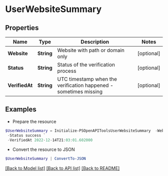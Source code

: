 # UserWebsiteSummary
## Properties

Name | Type | Description | Notes
------------ | ------------- | ------------- | -------------
**Website** | **String** | Website with path or domain only | [optional] 
**Status** | **String** | Status of the verification process | [optional] 
**VerifiedAt** | **String** | UTC timestamp when the verification happened - sometimes missing | [optional] 

## Examples

- Prepare the resource
```powershell
$UserWebsiteSummary = Initialize-PSOpenAPIToolsUserWebsiteSummary  -Website mysite.test `
 -Status success `
 -VerifiedAt 2022-12-14T21:03:01.602000
```

- Convert the resource to JSON
```powershell
$UserWebsiteSummary | ConvertTo-JSON
```

[[Back to Model list]](../README.md#documentation-for-models) [[Back to API list]](../README.md#documentation-for-api-endpoints) [[Back to README]](../README.md)

